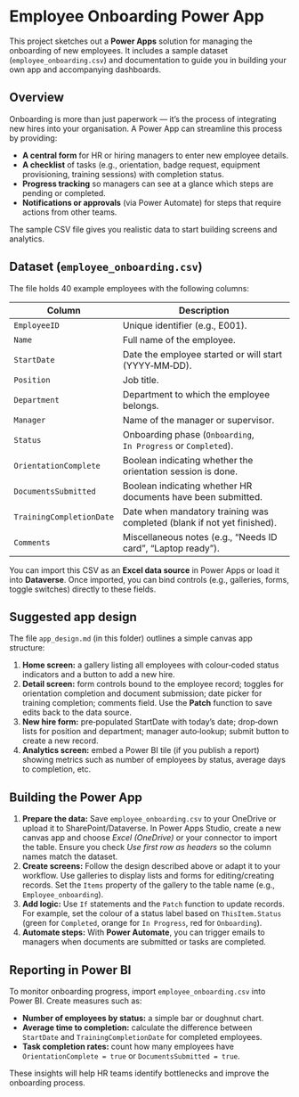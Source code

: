 # Employee Onboarding Power App

This project sketches out a **Power Apps** solution for managing the onboarding of new employees.  It includes a sample dataset (`employee_onboarding.csv`) and documentation to guide you in building your own app and accompanying dashboards.

## Overview

Onboarding is more than just paperwork — it’s the process of integrating new hires into your organisation.  A Power App can streamline this process by providing:

* **A central form** for HR or hiring managers to enter new employee details.
* **A checklist** of tasks (e.g., orientation, badge request, equipment provisioning, training sessions) with completion status.
* **Progress tracking** so managers can see at a glance which steps are pending or completed.
* **Notifications or approvals** (via Power Automate) for steps that require actions from other teams.

The sample CSV file gives you realistic data to start building screens and analytics.

## Dataset (`employee_onboarding.csv`)

The file holds 40 example employees with the following columns:

| Column | Description |
|---|---|
| `EmployeeID` | Unique identifier (e.g., E001). |
| `Name` | Full name of the employee. |
| `StartDate` | Date the employee started or will start (YYYY‑MM‑DD). |
| `Position` | Job title. |
| `Department` | Department to which the employee belongs. |
| `Manager` | Name of the manager or supervisor. |
| `Status` | Onboarding phase (`Onboarding`, `In Progress` or `Completed`). |
| `OrientationComplete` | Boolean indicating whether the orientation session is done. |
| `DocumentsSubmitted` | Boolean indicating whether HR documents have been submitted. |
| `TrainingCompletionDate` | Date when mandatory training was completed (blank if not yet finished). |
| `Comments` | Miscellaneous notes (e.g., “Needs ID card”, “Laptop ready”). |

You can import this CSV as an **Excel data source** in Power Apps or load it into **Dataverse**.  Once imported, you can bind controls (e.g., galleries, forms, toggle switches) directly to these fields.

## Suggested app design

The file `app_design.md` (in this folder) outlines a simple canvas app structure:

1. **Home screen:** a gallery listing all employees with colour‑coded status indicators and a button to add a new hire.
2. **Detail screen:** form controls bound to the employee record; toggles for orientation completion and document submission; date picker for training completion; comments field.  Use the **Patch** function to save edits back to the data source.
3. **New hire form:** pre‑populated StartDate with today’s date; drop‑down lists for position and department; manager auto‑lookup; submit button to create a new record.
4. **Analytics screen:** embed a Power BI tile (if you publish a report) showing metrics such as number of employees by status, average days to completion, etc.

## Building the Power App

1. **Prepare the data:** Save `employee_onboarding.csv` to your OneDrive or upload it to SharePoint/Dataverse.  In Power Apps Studio, create a new canvas app and choose *Excel (OneDrive)* or your connector to import the table.  Ensure you check *Use first row as headers* so the column names match the dataset.
2. **Create screens:** Follow the design described above or adapt it to your workflow.  Use galleries to display lists and forms for editing/creating records.  Set the `Items` property of the gallery to the table name (e.g., `Employee_onboarding`).
3. **Add logic:** Use `If` statements and the `Patch` function to update records.  For example, set the colour of a status label based on `ThisItem.Status` (green for `Completed`, orange for `In Progress`, red for `Onboarding`).
4. **Automate steps:** With **Power Automate**, you can trigger emails to managers when documents are submitted or tasks are completed.

## Reporting in Power BI

To monitor onboarding progress, import `employee_onboarding.csv` into Power BI.  Create measures such as:

* **Number of employees by status:** a simple bar or doughnut chart.
* **Average time to completion:** calculate the difference between `StartDate` and `TrainingCompletionDate` for completed employees.
* **Task completion rates:** count how many employees have `OrientationComplete = true` or `DocumentsSubmitted = true`.

These insights will help HR teams identify bottlenecks and improve the onboarding process.